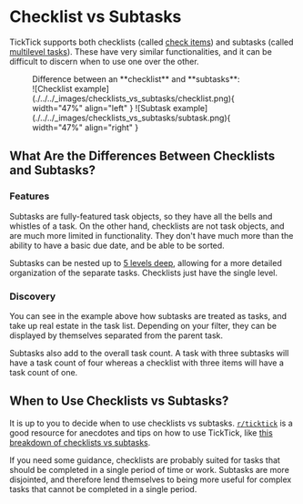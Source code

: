 # Checklist vs Subtasks

TickTick supports both checklists (called [check items](https://help.ticktick.com/articles/7055782408586526720#check-items)) and subtasks (called [multilevel tasks](https://help.ticktick.com/articles/7055782219767349248)). These have very similar functionalities, and it can be difficult to discern when to use one over the other.

<figure markdown="span">
    <figcaption>Difference between an **checklist** and **subtasks**:</figcaption>
    ![Checklist example](./../../_images/checklists_vs_subtasks/checklist.png){ width="47%" align="left" }
    ![Subtask example](./../../_images/checklists_vs_subtasks/subtask.png){ width="47%" align="right" }
</figure>

## What Are the Differences Between Checklists and Subtasks?

### Features

Subtasks are fully-featured task objects, so they have all the bells and whistles of a task. On the other hand, checklists are not task objects, and are much more limited in functionality. They don't have much more than the ability to have a basic due date, and be able to be sorted.

Subtasks can be nested up to [5 levels deep](https://help.ticktick.com/articles/7055782219767349248#faqs), allowing for a more detailed organization of the separate tasks. Checklists just have the single level.

### Discovery

You can see in the example above how subtasks are treated as tasks, and take up real estate in the task list. Depending on your filter, they can be displayed by themselves separated from the parent task.

Subtasks also add to the overall task count. A task with three subtasks will have a task count of four whereas a checklist with three items will have a task count of one.

## When to Use Checklists vs Subtasks?

It is up to you to decide when to use checklists vs subtasks. [`r/ticktick`](https://www.reddit.com/r/ticktick/) is a good resource for anecdotes and tips on how to use TickTick, like [this breakdown of checklists vs subtasks](https://www.reddit.com/r/ticktick/comments/i2zdgc/comment/g19loia/?utm_source=share&utm_medium=web3x&utm_name=web3xcss&utm_term=1&utm_content=share_button).

If you need some guidance, checklists are probably suited for tasks that should be completed in a single period of time or work. Subtasks are more disjointed, and therefore lend themselves to being more useful for complex tasks that cannot be completed in a single period.
